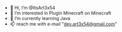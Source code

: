 - 👋 Hi, I’m @ItsArt3x54
- 👀 I’m interested in Plugin Minecraft on Minecraft
- 🌱 I’m currently learning Java
- 📫 reach me with e-mail "dev.art3x54@gmail.com"
